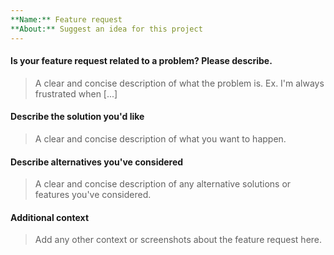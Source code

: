 ```yaml
---
**Name:** Feature request  
**About:** Suggest an idea for this project
---
```

#### Is your feature request related to a problem? Please describe.
> A clear and concise description of what the problem is. Ex. I'm always frustrated when [...]

#### Describe the solution you'd like
> A clear and concise description of what you want to happen.

#### Describe alternatives you've considered
> A clear and concise description of any alternative solutions or features you've considered.

#### Additional context
> Add any other context or screenshots about the feature request here.
